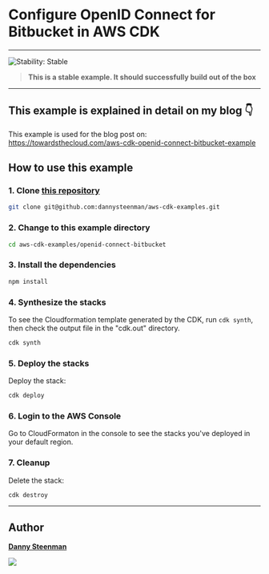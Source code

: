 # Configure OpenID Connect for Bitbucket in AWS CDK
---

![Stability: Stable](https://img.shields.io/badge/stability-Stable-success.svg?style=for-the-badge)

> **This is a stable example. It should successfully build out of the box**

---

## This example is explained in detail on my blog 👇

This example is used for the blog post on: https://towardsthecloud.com/aws-cdk-openid-connect-bitbucket-example

## How to use this example

### 1. Clone [this repository](https://github.com/dannysteenman/aws-cdk-examples)

```bash
git clone git@github.com:dannysteenman/aws-cdk-examples.git
```

### 2. Change to this example directory

```bash
cd aws-cdk-examples/openid-connect-bitbucket
```

### 3. Install the dependencies

```bash
npm install
```

### 4. Synthesize the stacks

To see the Cloudformation template generated by the CDK, run `cdk synth`, then check the output file in the "cdk.out" directory.

```bash
cdk synth
```

### 5. Deploy the stacks

Deploy the stack:

```bash
cdk deploy
```

### 6. Login to the AWS Console

Go to CloudFormaton in the console to see the stacks you've deployed in your default region.

### 7. Cleanup

Delete the stack:

```bash
cdk destroy
```

---

## Author

**[Danny Steenman](https://github.com/dannysteenman)**

<p align="left">
  <a href="https://twitter.com/dannysteenman"><img src="https://img.shields.io/twitter/follow/dannysteenman?label=%40dannysteenman&style=social"></a>
</p>
